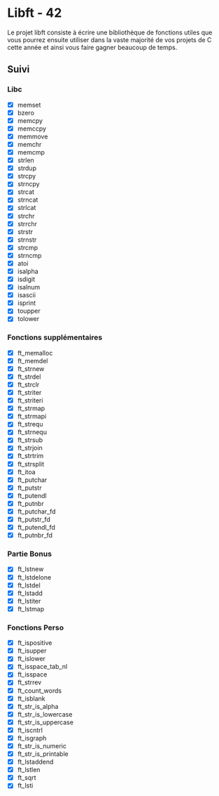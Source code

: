 # Libft - 42

Le projet libft consiste à écrire une bibliothèque de fonctions utiles que vous 
pourrez ensuite utiliser dans la vaste majorité de vos projets de C cette année
et ainsi vous faire gagner beaucoup de temps.

## Suivi

### Libc

* [x] memset
* [x] bzero
* [x] memcpy
* [x] memccpy
* [x] memmove
* [x] memchr
* [x] memcmp
* [x] strlen
* [x] strdup
* [x] strcpy
* [x] strncpy
* [x] strcat
* [x] strncat
* [x] strlcat
* [x] strchr
* [x] strrchr
* [x] strstr
* [x] strnstr
* [x] strcmp
* [x] strncmp
* [x] atoi
* [x] isalpha
* [x] isdigit
* [x] isalnum
* [x] isascii
* [x] isprint
* [x] toupper
* [x] tolower

### Fonctions supplémentaires

* [x] ft_memalloc
* [x] ft_memdel
* [x] ft_strnew
* [x] ft_strdel
* [x] ft_strclr
* [x] ft_striter
* [x] ft_striteri
* [x] ft_strmap
* [x] ft_strmapi
* [x] ft_strequ
* [x] ft_strnequ
* [x] ft_strsub
* [x] ft_strjoin
* [x] ft_strtrim
* [x] ft_strsplit
* [x] ft_itoa
* [x] ft_putchar
* [x] ft_putstr
* [x] ft_putendl
* [x] ft_putnbr
* [x] ft_putchar_fd
* [x] ft_putstr_fd
* [x] ft_putendl_fd
* [x] ft_putnbr_fd

### Partie Bonus

* [x] ft_lstnew
* [x] ft_lstdelone
* [x] ft_lstdel
* [x] ft_lstadd
* [x] ft_lstiter
* [x] ft_lstmap

### Fonctions Perso

* [x] ft_ispositive
* [x] ft_isupper
* [x] ft_islower
* [x] ft_isspace_tab_nl
* [x] ft_isspace
* [x] ft_strrev
* [x] ft_count_words
* [x] ft_isblank
* [x] ft_str_is_alpha
* [x] ft_str_is_lowercase
* [x] ft_str_is_uppercase
* [x] ft_iscntrl
* [x] ft_isgraph
* [x] ft_str_is_numeric
* [x] ft_str_is_printable
* [x] ft_lstaddend
* [x] ft_lstlen
* [x] ft_sqrt
* [x] ft_lsti
